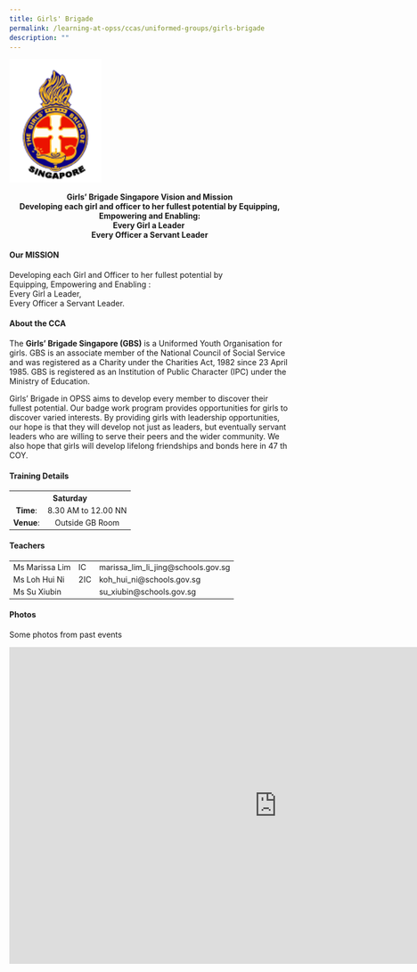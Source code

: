 ```yaml
---
title: Girls' Brigade
permalink: /learning-at-opss/ccas/uniformed-groups/girls-brigade
description: ""
---
```

<img style="width: 33%;" src="/images/gb.png" />
<p style="text-align: center;"><strong>Girls&rsquo; Brigade Singapore Vision and Mission<br /></strong><strong>Developing each girl and officer to her fullest potential by Equipping, Empowering and Enabling:<br /></strong><strong>Every Girl a Leader&nbsp;<br /></strong><strong>Every Officer a Servant Leader</strong></p>
<h4><strong>Our MISSION</strong></h4>
<p>Developing each Girl and Officer to her fullest potential by<br />Equipping, Empowering and Enabling :<br />Every Girl a Leader,<br />Every Officer a Servant Leader.</p>
<h4>About the CCA</h4>
<p>The&nbsp;<strong>Girls&rsquo; Brigade Singapore (GBS)</strong> is a Uniformed Youth Organisation for girls. GBS is an associate member of the National Council of Social Service and was registered as a Charity under the Charities Act, 1982 since 23 April 1985. GBS is registered as an Institution of Public Character (IPC) under the Ministry of Education.</p>
<p>Girls&rsquo; Brigade in OPSS aims to develop every member to discover their fullest potential. Our badge work program provides opportunities for girls to discover varied interests. By providing girls with leadership opportunities, our hope is that they will develop not just as leaders, but eventually servant leaders who are willing to serve their peers and the wider community. We also hope that girls will develop lifelong friendships and bonds here in 47 th COY.</p>
<h4>Training Details</h4>
<table>
<tbody>
<tr>
<th style="text-align: center;" colspan="2">Saturday</th>
</tr>
<tr>
<td style="text-align: center;"><strong>Time</strong>:</td>
<td style="text-align: center;">8.30 AM to 12.00 NN</td>
</tr>
<tr>
<td style="text-align: center;"><strong>Venue</strong>:</td>
<td style="text-align: center;">Outside GB Room</td>
</tr>
</tbody>
</table>
<h4>Teachers</h4>
<table>
<tbody>
<tr>
<td>Ms Marissa Lim</td>
<td>IC</td>
<td>marissa_lim_li_jing@schools.gov.sg</td>
</tr>
<tr>
<td>Ms Loh Hui Ni</td>
<td>2IC</td>
<td>koh_hui_ni@schools.gov.sg</td>
</tr>
<tr>
<td>Ms Su Xiubin</td>
<td>&nbsp;</td>
<td>su_xiubin@schools.gov.sg</td>
</tr>
</tbody>
</table>
<h4>Photos</h4>
<p>Some photos from past events</p>
<iframe src="https://docs.google.com/presentation/d/e/2PACX-1vRxvpkgk8r64x31nOunF5aMOK6o65PBcpyf9e0QcfdIzHSe63oEnFFmys6AxyxXJT2-bKjkbiqQ9wFw/embed?start=false&loop=false&delayms=10000" frameborder="0" width="960" height="569" allowfullscreen="true"></iframe>